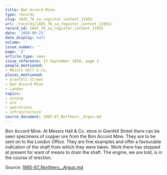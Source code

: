 ```yaml
---
title: Bon Accord Mine.
type: records
slug: 1845_76_sa_register_content_11955
url: /records/1845_76_sa_register_content_11955/
record_id: 1845_76_sa_register_content_11955
date: '1858-09-23'
date_display: null
volume: ''
issue_number: ''
page: '2'
article_type: news
issue_reference: 23 September 1858, page 2
people_mentioned:
- Messrs Hall & Co.
places_mentioned:
- Grenfell Street
- Bon Accord Mine
- London
topics:
- mining
- ore
- operations
- infrastructure
source_document: 1985-87_Northern__Argus.md
---
```


Bon Accord Mine.  At Messrs Hall & Co. store in Grenfell Street there can be seen specimens of copper ore from the Bon Accord Mine.  They are to be sent on to the London Office.  They are fine examples and offer a favourable indication of the shaft from which they were taken.  Work there has stopped at present for want of means to drain the shaft.  The engine, we are told, is in the course of erection.

Source: [1985-87_Northern__Argus.md](/downloads/markdown/1985-87_Northern__Argus.md)
